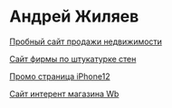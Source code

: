 # Андрей Жиляев

[Пробный сайт продажи недвижимости](https://anzh5666.github.io/test_%20project/ "Пробный сайт продажи недвижимости")

[Сайт фирмы по штукатурке стен](https://anzh5666.github.io/gipsolit.ru/ "Сайт фирмы штукатурка стен")

[Промо страница iPhone12](https://anzh5666.github.io/Promo_iPhone2/ "Промо страница iPhone12 Plus")

[Сайт интерент магазина Wb](https://anzh5666.github.io/wb_shop/ "магазин wilberies")


